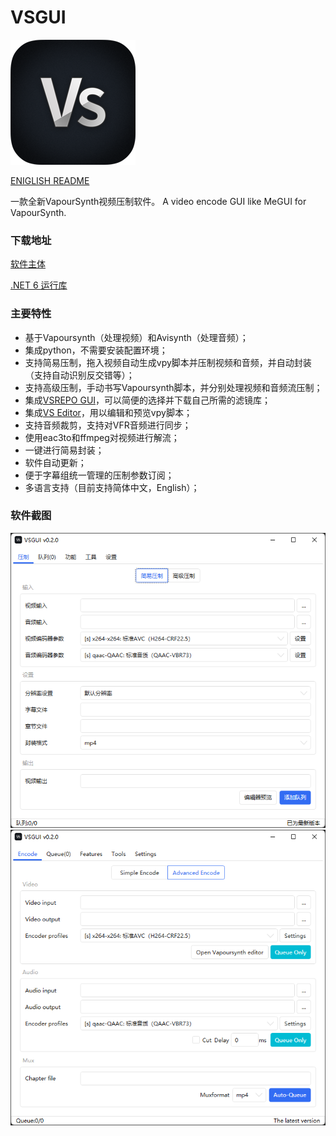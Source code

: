# VSGUI

![](https://github.com/YohoYang/VSGUI/raw/master/READMEIMG/VSGUI-ICON.png)

[ENIGLISH README](https://github.com/YohoYang/VSGUI/blob/master/README-en.md)

一款全新VapourSynth视频压制软件。
A video encode GUI like MeGUI for VapourSynth.

### 下载地址

[软件主体](https://github.com/YohoYang/VSGUI/releases/download/v0.2.0/VSGUI-v0.2.0.zip)

[.NET 6 运行库](https://aka.ms/dotnet/6.0/windowsdesktop-runtime-win-x64.exe)

### 主要特性

- 基于Vapoursynth（处理视频）和Avisynth（处理音频）；
- 集成python，不需要安装配置环境；
- 支持简易压制，拖入视频自动生成vpy脚本并压制视频和音频，并自动封装（支持自动识别反交错等）；
- 支持高级压制，手动书写Vapoursynth脚本，并分别处理视频和音频流压制；
- 集成[VSREPO GUI](https://github.com/theChaosCoder/VSRepoGUI "VSREPO GUI")，可以简便的选择并下载自己所需的滤镜库；
- 集成[VS Editor](https://github.com/YomikoR/VapourSynth-Editor "VS Editor")，用以编辑和预览vpy脚本；
- 支持音频裁剪，支持对VFR音频进行同步；
- 使用eac3to和ffmpeg对视频进行解流；
- 一键进行简易封装；
- 软件自动更新；
- 便于字幕组统一管理的压制参数订阅；
- 多语言支持（目前支持简体中文，English）；


### 软件截图

![中文简易压制主界面](https://github.com/YohoYang/VSGUI/raw/master/READMEIMG/1.png)
![英文高级压制主界面](https://github.com/YohoYang/VSGUI/raw/master/READMEIMG/2.png)
